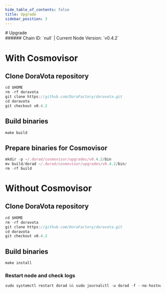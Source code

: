 ```yaml
---
hide_table_of_contents: false
title: Upgrade
sidebar_position: 3
---
```


<div class="h1-with-icon icon-dora">
# Upgrade
</div>
###### Chain ID: `null` | Current Node Version: `v0.4.2`

# With Cosmovisor
## Clone DoraVota repository
```js
cd $HOME
rm -rf doravota
git clone https://github.com/DoraFactory/doravota.git
cd doravota
git checkout v0.4.2
 ```

## Build binaries
```js
make build
 ```

## Prepare binaries for Cosmovisor
```js
mkdir -p ~/.dorad/cosmovisor/upgrades/v0.4.2/bin
mv build/dorad ~/.dorad/cosmovisor/upgrades/v0.4.2/bin/
rm -rf build
```

# Without Cosmovisor
## Clone DoraVota repository
```js
cd $HOME
rm -rf doravota
git clone https://github.com/DoraFactory/doravota.git
cd doravota
git checkout v0.4.2
 ```

## Build binaries
```js
make install
 ```

### Restart node and check logs
```js
sudo systemctl restart dorad && sudo journalctl -u dorad -f --no-hostname -o cat
```